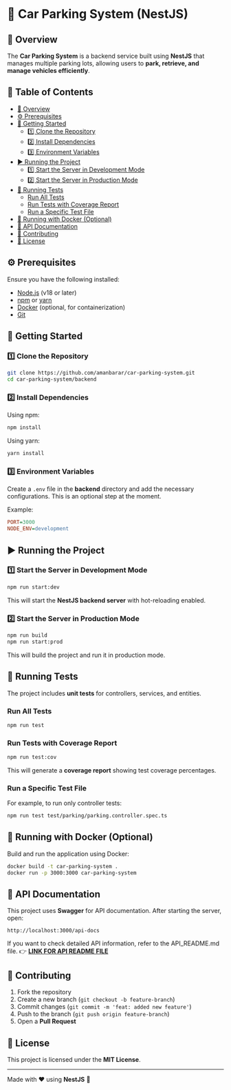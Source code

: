 # 🚗 Car Parking System (NestJS)

## 📌 Overview
The **Car Parking System** is a backend service built using **NestJS** that manages multiple parking lots, allowing users to **park, retrieve, and manage vehicles efficiently**.

## 📖 Table of Contents
- [📌 Overview](#-overview)
- [⚙️ Prerequisites](#️-prerequisites)
- [🚀 Getting Started](#-getting-started)
  - [1️⃣ Clone the Repository](#1️⃣-clone-the-repository)
  - [2️⃣ Install Dependencies](#2️⃣-install-dependencies)
  - [3️⃣ Environment Variables](#3️⃣-environment-variables)
- [▶️ Running the Project](#️-running-the-project)
  - [1️⃣ Start the Server in Development Mode](#1️⃣-start-the-server-in-development-mode)
  - [2️⃣ Start the Server in Production Mode](#2️⃣-start-the-server-in-production-mode)
- [🧪 Running Tests](#-running-tests)
  - [Run All Tests](#run-all-tests)
  - [Run Tests with Coverage Report](#run-tests-with-coverage-report)
  - [Run a Specific Test File](#run-a-specific-test-file)
- [🐳 Running with Docker (Optional)](#-running-with-docker-optional)
- [📜 API Documentation](#-api-documentation)
- [🔗 Contributing](#-contributing)
- [🎯 License](#-license)

## ⚙️ Prerequisites
Ensure you have the following installed:
- [Node.js](https://nodejs.org/) (v18 or later)
- [npm](https://www.npmjs.com/) or [yarn](https://yarnpkg.com/)
- [Docker](https://www.docker.com/) (optional, for containerization)
- [Git](https://git-scm.com/)

## 🚀 Getting Started

### 1️⃣ Clone the Repository
```sh
git clone https://github.com/amanbarar/car-parking-system.git
cd car-parking-system/backend
```

### 2️⃣ Install Dependencies
Using npm:
```sh
npm install
```
Using yarn:
```sh
yarn install
```

### 3️⃣ Environment Variables
Create a `.env` file in the **backend** directory and add the necessary configurations. This is an optional step at the moment.

Example:
```ini
PORT=3000
NODE_ENV=development
```

## ▶️ Running the Project

### **1️⃣ Start the Server in Development Mode**
```sh
npm run start:dev
```
This will start the **NestJS backend server** with hot-reloading enabled.

### **2️⃣ Start the Server in Production Mode**
```sh
npm run build
npm run start:prod
```
This will build the project and run it in production mode.

## 🧪 Running Tests
The project includes **unit tests** for controllers, services, and entities.

### **Run All Tests**
```sh
npm run test
```

### **Run Tests with Coverage Report**
```sh
npm run test:cov
```
This will generate a **coverage report** showing test coverage percentages.

### **Run a Specific Test File**
For example, to run only controller tests:
```sh
npm run test test/parking/parking.controller.spec.ts
```

## 🐳 Running with Docker (Optional)
Build and run the application using Docker:
```sh
docker build -t car-parking-system .
docker run -p 3000:3000 car-parking-system
```

## 📜 API Documentation
This project uses **Swagger** for API documentation.
After starting the server, open:
```
http://localhost:3000/api-docs
```
If you want to check detailed API information, refer to the API_README.md file. 
👉 [**LINK FOR API README FILE**](backend/API_README.md)

## 🔗 Contributing
1. Fork the repository
2. Create a new branch (`git checkout -b feature-branch`)
3. Commit changes (`git commit -m 'feat: added new feature'`)
4. Push to the branch (`git push origin feature-branch`)
5. Open a **Pull Request**

## 🎯 License
This project is licensed under the **MIT License**.

---
Made with ❤️ using **NestJS** 🚀

